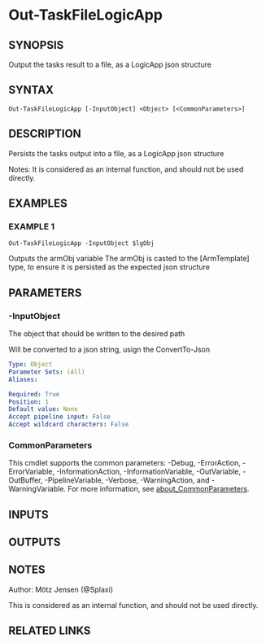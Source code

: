 ﻿---
external help file: PsLogicAppExtractor-help.xml
Module Name: PsLogicAppExtractor
online version:
schema: 2.0.0
---

# Out-TaskFileLogicApp

## SYNOPSIS
Output the tasks result to a file, as a LogicApp json structure

## SYNTAX

```
Out-TaskFileLogicApp [-InputObject] <Object> [<CommonParameters>]
```

## DESCRIPTION
Persists the tasks output into a file, as a LogicApp json structure

Notes: It is considered as an internal function, and should not be used directly.

## EXAMPLES

### EXAMPLE 1
```
Out-TaskFileLogicApp -InputObject $lgObj
```

Outputs the armObj variable
The armObj is casted to the \[ArmTemplate\] type, to ensure it is persisted as the expected json structure

## PARAMETERS

### -InputObject
The object that should be written to the desired path

Will be converted to a json string, usign the ConvertTo-Json

```yaml
Type: Object
Parameter Sets: (All)
Aliases:

Required: True
Position: 1
Default value: None
Accept pipeline input: False
Accept wildcard characters: False
```

### CommonParameters
This cmdlet supports the common parameters: -Debug, -ErrorAction, -ErrorVariable, -InformationAction, -InformationVariable, -OutVariable, -OutBuffer, -PipelineVariable, -Verbose, -WarningAction, and -WarningVariable. For more information, see [about_CommonParameters](http://go.microsoft.com/fwlink/?LinkID=113216).

## INPUTS

## OUTPUTS

## NOTES
Author: Mötz Jensen (@Splaxi)

This is considered as an internal function, and should not be used directly.

## RELATED LINKS
